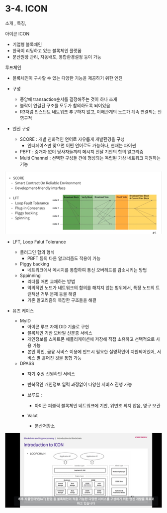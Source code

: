 # 3-4. ICON

소개 , 특징, 

아이콘 ICON

- 기업형 블록체인
- 한국이 리딩하고 있는 블록체인 플랫폼
- 분산원장 관리, 자동배포, 통합환경설정 등이 가능

루프체인 

- 블록체인이 구사할 수 있는 다양한 기능을 제공하기 위한 엔진
- 구성
    - 중앙에 transaction순서를 결정해주는 것이 하나 조재
    - 블락이 연결된 구조를 모두가 합의하도록 되어있음
    - R3처럼 인스턴트 네트워크 추구하지 않고, 이해관계의 노드가 계속 연결되는 반영구적

- 엔진 구성
    - SCORE : 개발 친화적인 언어로 자유롭게 개발환경을 구성
        - 인터페이스만 맞으면 어떤 언어로도 가능하나, 현재는 파이썬
    - PBFT : 중개자 없이 당사자들끼리 메시지 전달 기반의 합의 알고리즘
    - Multi Channel : 선택한 구성들 간에 형성되는 독립된 가상 네트워크 지원하는 기능

![Screenshot_20220101-153038_K-MOOC.jpg](3-4%20ICON%204de39c6a3660421bbf0cb915faa59aaf/Screenshot_20220101-153038_K-MOOC.jpg)

- LFT, Loop Falut Tolerance
    - 플러그인 합의 형식
        - PBFT 등의 다른 알고리즘도 적용이 가능
    - Piggy backing
        - 네트워크에서 메시지를 통합하여 통신 오버헤드를 감소시키는 방법
    - Sppinning
        - 리더를 매번 교체하는 방법
        - 악의적인 노드가 네트워크의 합의를 해치지 않는 범위에서, 특정 노드의 트랜잭션 거부 문제 등을 해결
        - 기존 알고리즘의 복잡한 구조들을 해결
    
- 유즈 케이스
    - MyID
        - 아이콘 루프 자체 DID 기술로 구현
        - 블록체인 기반 모바일 신분층 서비스
        - 개인정보를 스마트폰 애플리케이션에 저장해 직접 소유하고 선택적으로 사용 가능
        - 본인 확인, 금융 서비스 이용에 반드시 필요한 실명확인이 지원되어있어, 서비스 별 흩어진 것을 통합 가능
    - DPASS
        - 자기 주권 신원확인 서비스
        - 반복적인 개인정보 입력 과정없이 다양한 서비스 진행 가능
        - 브루프 :
            - 아이콘 퍼블릭 블록체인 네트워크에 기반, 위변조 되지 않음, 영구 보관
            
        - Valut
            - 분산저장소

![Screenshot_20220101-152324_K-MOOC.jpg](3-4%20ICON%204de39c6a3660421bbf0cb915faa59aaf/Screenshot_20220101-152324_K-MOOC.jpg)